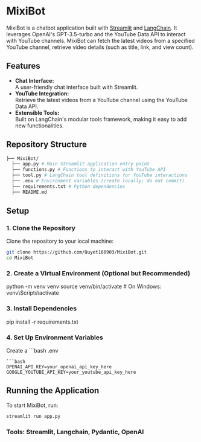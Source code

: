 # MixiBot

MixiBot is a chatbot application built with [Streamlit](https://streamlit.io/) and [LangChain](https://github.com/hwchase17/langchain). It leverages OpenAI's GPT-3.5-turbo and the YouTube Data API to interact with YouTube channels. MixiBot can fetch the latest videos from a specified YouTube channel, retrieve video details (such as title, link, and view count).

## Features

- **Chat Interface:**  
  A user-friendly chat interface built with Streamlit.
- **YouTube Integration:**  
  Retrieve the latest videos from a YouTube channel using the YouTube Data API.
- **Extensible Tools:**  
  Built on LangChain's modular tools framework, making it easy to add new functionalities.

## Repository Structure
```bash
├── MixiBot/
  ├── app.py # Main Streamlit application entry point
  ├── functions.py # Functions to interact with YouTube API
  ├── tool.py # LangChain tool definitions for YouTube interactions
  ├── .env # Environment variables (create locally; do not commit)
  ├── requirements.txt # Python dependencies
  ├── README.md
```
## Setup

### 1. Clone the Repository

Clone the repository to your local machine:

```bash
git clone https://github.com/Quyet160903/MixiBot.git
cd MixiBot
```

### 2. Create a Virtual Environment (Optional but Recommended)

python -m venv venv
source venv/bin/activate  # On Windows: venv\Scripts\activate

### 3. Install Dependencies
pip install -r requirements.txt

### 4. Set Up Environment Variables
Create a ```bash
.env 
``` file in the project root with the following content:
```bash
OPENAI_API_KEY=your_openai_api_key_here
GOOGLE_YOUTUBE_API_KEY=your_youtube_api_key_here
```

## Running the Application
To start MixiBot, run:
```bash
streamlit run app.py
```

### Tools: Streamlit, Langchain, Pydantic, OpenAI
